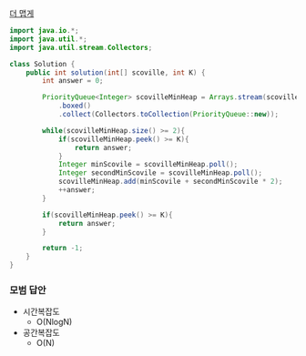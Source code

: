 [더 맵게](https://programmers.co.kr/learn/courses/30/lessons/42626?language=java)

```java
import java.io.*;
import java.util.*;
import java.util.stream.Collectors;

class Solution {
    public int solution(int[] scoville, int K) {
        int answer = 0;

        PriorityQueue<Integer> scovilleMinHeap = Arrays.stream(scoville)
            .boxed()
            .collect(Collectors.toCollection(PriorityQueue::new));

        while(scovilleMinHeap.size() >= 2){
            if(scovilleMinHeap.peek() >= K){
                return answer;
            }
            Integer minScovile = scovilleMinHeap.poll();
            Integer secondMinScovile = scovilleMinHeap.poll();
            scovilleMinHeap.add(minScovile + secondMinScovile * 2);
            ++answer;
        }

        if(scovilleMinHeap.peek() >= K){
            return answer;
        }

        return -1;
    }
}
```


### 모범 답안  
- 시간복잡도  
    - O(NlogN)  
- 공간복잡도  
    - O(N)  

